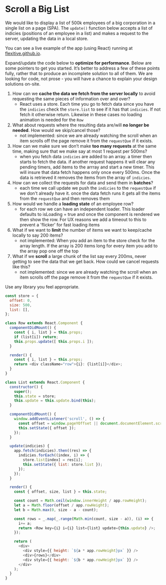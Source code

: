 # Scroll a Big List

We would like to display a list of 500k employees of a big corporation in a single list on a page (SPA). The `update()` function below accepts a list of indicies (positions of an employee in a list) and makes a request to the server, updating the data in a local store.

You can see a live example of the app (using React) running at [flexitive.github.io](https://flexitive.github.io/engineering-interviews/scroll-list/example/).

Expand/update the code below to **optimize for performance**. Below are some pointers to get you started. It’s better to address a few of these points fully, rather that to produce an incomplete solution to all of them. We are looking for code, not prose - you will have a chance to explain your design solutions on-site.

1. How can we **cache the data we fetch from the server locally** to avoid requesting the same pieces of information over and over?
    * React uses a store. Each time you go to fetch data since you have the `indicies` check the `store.list` to see if it has that `indicies`. If not fetch it otherwise return. Likewise in these cases no loading animation is needed for the `Row`
2. What about requests where the resulting data are/will **no longer be needed**. How would we skip/cancel those?
    * not implemented: since we are already watching the scroll when an item scrolls off the page remove it from the `requestQue` if it exists.
3. How can we make sure we don’t make **too many requests** at the same time, making sure that we make say at most 1 request per 500ms? 
    * when you fetch data `indicies` are added to an array. a timer then starts to fetch the data. if another request happens it will clear any pending timers, add items to the arrray and start a new timer. This will insure that data fetch happens only once every 500ms. Once the data is retrieved it removes the items from the array of `indicies`.
4. How can we collect the requests for data and send them in **batches**?
    * each time we call update we push the `indicies` to the `requestQue` if we don't already have it. once the data fetch runs it gets all the items from the `requestQue` and then removes them 
5. How would we handle a **loading state** of an employee row?
    * for each row we can have an independent loader. This loader defaults to isLoading = true and once the component is rendered we then show the row. For UX reasons we add a timeout to this to prevent a 'flicker' for fast loading items
6. What if we want to **limit** the number of items we want to keep/cache locally to say 200 items?
    * not implemented: When you add an item to the store check for the array length. If the array is 200 items long for every item you add to the array pop one off the top
7. What if we **scroll** a large chunk of the list say every 200ms, never getting to see the data that we get back. How could we cancel requests like this?
    * not implemented: since we are already watching the scroll when an item scrolls off the page remove it from the `requestQue` if it exists.

Use any library you feel appropriate.

```javascript
const store = {
  offset: 0,
  size: 500,
  list: [],
};

class Row extends React.Component {
  componentDidMount() {
    const { i, list } = this.props;
    if (list[i]) return;
    this.props.update([ this.props.i ]);
  }

  render() {
    const { i, list } = this.props;
    return <div className="row">{i}: {list[i]}</div>;
  }
}

class List extends React.Component {
  constructor() {
    super();
    this.state = store;
    this.update = this.update.bind(this);
  }

  componentDidMount() {
    window.addEventListener('scroll', () => {
      const offset = window.pageYOffset || document.documentElement.scrollTop || document.body.scrollTop || 0;
      this.setState({ offset });
    });
  }

  update(indicies) {
    app.fetch(indicies).then((res) => {
      indicies.forEach((index, i) => {
        store.list[index] = res[i];
        this.setState({ list: store.list });
      });
    });
  }

  render() {
    const { offset, size, list } = this.state;

    const count = Math.ceil(window.innerHeight / app.rowHeight);
    let a = Math.floor(offset / app.rowHeight);
    let b = Math.max(0, size - a - count);

    const rows = _.map(_.range(Math.min(count, size - a)), (i) => {
      i+= a;
      return <Row key={i} i={i} list={list} update={this.update} />;
    });

    return (
      <div>
        <div style={{ height: `${a * app.rowHeight}px` }} />
        <div>{rows}</div>
        <div style={{ height: `${b * app.rowHeight}px` }} />
      </div>
    );
  }
}
```
